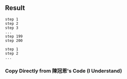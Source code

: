 ## Result
```
step 1
step 2
step 3
...
step 199
step 200

step 1
step 2
...
```
### Copy Directly from 陳冠恩's Code (I Understand)
